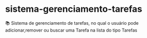 # sistema-gerenciamento-tarefas

📚 Sistema de gerenciamento de tarefas, no qual o usuário pode adicionar,remover ou buscar uma Tarefa na lista do tipo Tarefas 
